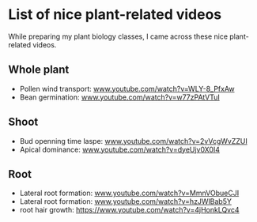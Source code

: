 # List of nice plant-related videos

While preparing my plant biology classes, I came across these nice plant-related videos.


## Whole plant

- Pollen wind transport: www.youtube.com/watch?v=WLY-8_PfxAw
- Bean germination: www.youtube.com/watch?v=w77zPAtVTuI

## Shoot

- Bud openning time laspe: www.youtube.com/watch?v=2vVcgWvZZUI
- Apical dominance: www.youtube.com/watch?v=dyeUjv0X0I4

## Root

- Lateral root formation: www.youtube.com/watch?v=MmnVObueCJI
- Lateral root formation: www.youtube.com/watch?v=hzJWlBab5Y
- root hair growth: https://www.youtube.com/watch?v=4jHonkLQvc4



